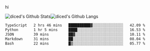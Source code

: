 hi

<img align="center" style="padding:0" src="https://github-readme-stats-diced.vercel.app/api?username=diced&show_icons=true&count_private=true&include_all_commits=true&hide=contribs&hide_border=true&hide_title=true&hide_border=true&theme=transparent" alt="diced's Github Stats"><img align="center" style="padding:0" src="https://github-readme-stats-diced.vercel.app/api/top-langs/?username=diced&layout=compact&hide_border=true&theme=transparent" alt="diced's Github Langs">

<!--START_SECTION:waka-->

```txt
TypeScript   2 hrs 46 mins   ██████████▓░░░░░░░░░░░░░░   42.09 %
Python       1 hr 5 mins     ████░░░░░░░░░░░░░░░░░░░░░   16.53 %
JSON         39 mins         ██▓░░░░░░░░░░░░░░░░░░░░░░   10.11 %
Markdown     31 mins         ██░░░░░░░░░░░░░░░░░░░░░░░   08.04 %
Bash         22 mins         █▒░░░░░░░░░░░░░░░░░░░░░░░   05.77 %
```

<!--END_SECTION:waka-->
